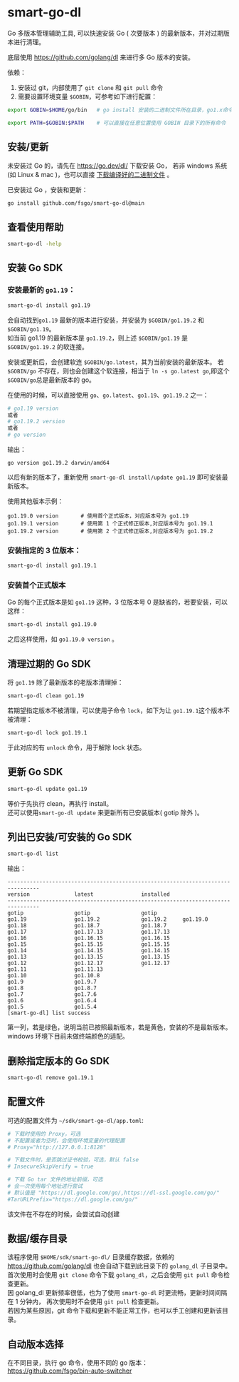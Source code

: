 # smart-go-dl
Go 多版本管理辅助工具, 可以快速安装 Go ( 次要版本 ) 的最新版本，并对过期版本进行清理。  

底层使用 https://github.com/golang/dl 来进行多 Go 版本的安装。

依赖：
 1. 安装过 git，内部使用了 `git clone` 和 `git pull` 命令
 2. 需要设置环境变量 `$GOBIN`，可参考如下进行配置：
```bash
export GOBIN=$HOME/go/bin   # go install 安装的二进制文件所在目录，go1.x命令也将安装到此目录

export PATH=$GOBIN:$PATH    # 可以直接在任意位置使用 GOBIN 目录下的所有命令
```

## 安装/更新
未安装过 Go 的，请先在 https://go.dev/dl/ 下载安装 Go，
若非 windows 系统(如 Linux & mac )，也可以直接 [下载编译好的二进制文件](https://github.com/fsgo/smart-go-dl/releases) 。

已安装过 Go ，安装和更新：
```bash
go install github.com/fsgo/smart-go-dl@main
```


## 查看使用帮助
```bash
smart-go-dl -help
```

## 安装 Go SDK
### 安装最新的 `go1.19`：
```bash
smart-go-dl install go1.19
```
会自动找到`go1.19` 最新的版本进行安装，并安装为 `$GOBIN/go1.19.2` 和 `$GOBIN/go1.19`。  
如当前 go1.19 的最新版本是 `go1.19.2`，则上述 `$GOBIN/go1.19` 是 `$GOBIN/go1.19.2` 的软连接。  

安装或更新后，会创建软连 `$GOBIN/go.latest`，其为当前安装的最新版本。
若 `$GOBIN/go` 不存在，则也会创建这个软连接，相当于 `ln -s go.latest go`,即这个 `$GOBIN/go`总是最新版本的 go。

在使用的时候，可以直接使用 `go`、`go.latest`、`go1.19`、`go1.19.2` 之一：
```bash
# go1.19 version
或者
# go1.19.2 version
或者
# go version
```
输出：
```
go version go1.19.2 darwin/amd64
```

以后有新的版本了，重新使用 `smart-go-dl install/update go1.19` 即可安装最新版本。

使用其他版本示例：
```
go1.19.0 version       # 使用首个正式版本，对应版本号为 go1.19
go1.19.1 version       # 使用第 1 个正式修正版本,对应版本号为 go1.19.1
go1.19.2 version       # 使用第 2 个正式修正版本,对应版本号为 go1.19.2
```
### 安装指定的 3 位版本：
```bash
smart-go-dl install go1.19.1
```
### 安装首个正式版本
Go 的每个正式版本是如 `go1.19` 这种，3 位版本号 0 是缺省的，若要安装，可以这样：
```bash
smart-go-dl install go1.19.0
```
之后这样使用，如 `go1.19.0 version` 。


## 清理过期的 Go SDK
将 `go1.19` 除了最新版本的老版本清理掉：
```bash
smart-go-dl clean go1.19
```

若期望指定版本不被清理，可以使用子命令 `lock`，如下为让 `go1.19.1`这个版本不被清理：
```bash
smart-go-dl lock go1.19.1
```
于此对应的有 `unlock` 命令，用于解除 lock 状态。

## 更新 Go SDK
```bash
smart-go-dl update go1.19
```
等价于先执行 clean，再执行 install。  
还可以使用`smart-go-dl update` 来更新所有已安装版本( gotip 除外 )。


## 列出已安装/可安装的 Go SDK
```bash
smart-go-dl list
```

输出：
```
--------------------------------------------------------------------------------
version              latest               installed
--------------------------------------------------------------------------------
gotip                gotip                gotip
go1.19               go1.19.2             go1.19.2     go1.19.0
go1.18               go1.18.7             go1.18.7
go1.17               go1.17.13            go1.17.13
go1.16               go1.16.15            go1.16.15
go1.15               go1.15.15            go1.15.15
go1.14               go1.14.15            go1.14.15
go1.13               go1.13.15            go1.13.15
go1.12               go1.12.17            go1.12.17
go1.11               go1.11.13
go1.10               go1.10.8
go1.9                go1.9.7
go1.8                go1.8.7
go1.7                go1.7.6
go1.6                go1.6.4
go1.5                go1.5.4
[smart-go-dl] list success
```

第一列，若是绿色，说明当前已按照最新版本，若是黄色，安装的不是最新版本。    
windows 环境下目前未做终端颜色的适配。  

## 删除指定版本的 Go SDK
```bash
smart-go-dl remove go1.19.1
```

## 配置文件
可选的配置文件为 `~/sdk/smart-go-dl/app.toml`:
```toml
# 下载时使用的 Proxy，可选
# 不配置或者为空时，会使用环境变量的代理配置
# Proxy="http://127.0.0.1:8128"

# 下载文件时，是否跳过证书校验，可选，默认 false
# InsecureSkipVerify = true

# 下载 Go tar 文件的地址前缀，可选
# 会一次使用每个地址进行尝试
# 默认值是 "https://dl.google.com/go/,https://dl-ssl.google.com/go/"
#TarURLPrefix="https://dl.google.com/go/"
```
该文件在不存在的时候，会尝试自动创建

## 数据/缓存目录
该程序使用 `$HOME/sdk/smart-go-dl/` 目录缓存数据，依赖的 https://github.com/golang/dl 
也会自动下载到此目录下的 `golang_dl` 子目录中。  
首次使用时会使用 `git clone` 命令下载 `golang_dl`，之后会使用 `git pull` 命令检查更新。  
因 golang_dl 更新频率很低，也为了使用 `smart-go-dl` 时更流畅，更新时间间隔在 1 分钟内，
再次使用时不会使用 `git pull` 检查更新。  
若因为某些原因，git 命令下载和更新不能正常工作，也可以手工创建和更新该目录。


## 自动版本选择
在不同目录，执行 go 命令，使用不同的 go 版本：  
https://github.com/fsgo/bin-auto-switcher